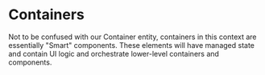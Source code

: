 # Containers

Not to be confused with our Container entity, containers in this context are essentially "Smart" components. These elements will have managed state and contain UI logic and orchestrate lower-level containers and components.
